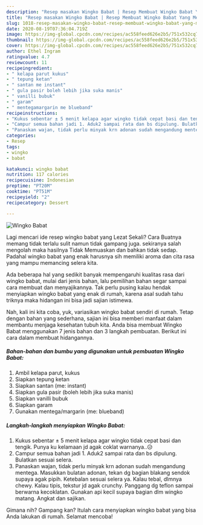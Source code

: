 ```yaml
---
description: "Resep masakan Wingko Babat | Resep Membuat Wingko Babat Yang Menggugah Selera"
title: "Resep masakan Wingko Babat | Resep Membuat Wingko Babat Yang Menggugah Selera"
slug: 1018-resep-masakan-wingko-babat-resep-membuat-wingko-babat-yang-menggugah-selera
date: 2020-08-19T07:36:04.719Z
image: https://img-global.cpcdn.com/recipes/ac558feed626e2b5/751x532cq70/wingko-babat-foto-resep-utama.jpg
thumbnail: https://img-global.cpcdn.com/recipes/ac558feed626e2b5/751x532cq70/wingko-babat-foto-resep-utama.jpg
cover: https://img-global.cpcdn.com/recipes/ac558feed626e2b5/751x532cq70/wingko-babat-foto-resep-utama.jpg
author: Ethel Ingram
ratingvalue: 4.7
reviewcount: 11
recipeingredient:
- " kelapa parut kukus"
- " tepung ketan"
- " santan me instant"
- " gula pasir boleh lebih jika suka manis"
- " vanilli bubuk"
- " garam"
- " mentegamargarin me blueband"
recipeinstructions:
- "Kukus sebentar ± 5 menit kelapa agar wingko tidak cepat basi dan tengik. Punya ku kelamaan jd agak coklat warnanya..😥"
- "Campur semua bahan jadi 1. Aduk2 sampai rata dan bs dipulung. Bulatkan sesuai selera."
- "Panaskan wajan, tidak perlu minyak krn adonan sudah mengandung mentega. Masukkan bulatan adonan, tekan dg bagian blakang sendok supaya agak pipih. Ketebalan sesuai selera ya. Kalau tebal, dlmnya chewy. Kalau tipis, tekstur jd agak crunchy. Panggang dg teflon sampai berwarna kecoklatan. Gunakan api kecil supaya bagian dlm wingko matang. Angkat dan sajikan."
categories:
- Resep
tags:
- wingko
- babat

katakunci: wingko babat 
nutrition: 117 calories
recipecuisine: Indonesian
preptime: "PT20M"
cooktime: "PT51M"
recipeyield: "2"
recipecategory: Dessert

---
```



![Wingko Babat](https://img-global.cpcdn.com/recipes/ac558feed626e2b5/751x532cq70/wingko-babat-foto-resep-utama.jpg)

Lagi mencari ide resep wingko babat yang Lezat Sekali? Cara Buatnya memang tidak terlalu sulit namun tidak gampang juga. sekiranya salah mengolah maka hasilnya Tidak Memuaskan dan bahkan tidak sedap. Padahal wingko babat yang enak harusnya sih memiliki aroma dan cita rasa yang mampu memancing selera kita.



Ada beberapa hal yang sedikit banyak mempengaruhi kualitas rasa dari wingko babat, mulai dari jenis bahan, lalu pemilihan bahan segar sampai cara membuat dan menyajikannya. Tak perlu pusing kalau hendak menyiapkan wingko babat yang enak di rumah, karena asal sudah tahu triknya maka hidangan ini bisa jadi sajian istimewa.


Nah, kali ini kita coba, yuk, variasikan wingko babat sendiri di rumah. Tetap dengan bahan yang sederhana, sajian ini bisa memberi manfaat dalam membantu menjaga kesehatan tubuh kita. Anda bisa membuat Wingko Babat menggunakan 7 jenis bahan dan 3 langkah pembuatan. Berikut ini cara dalam membuat hidangannya.

<!--inarticleads1-->

##### Bahan-bahan dan bumbu yang digunakan untuk pembuatan Wingko Babat:

1. Ambil  kelapa parut, kukus
1. Siapkan  tepung ketan
1. Siapkan  santan (me: instant)
1. Siapkan  gula pasir (boleh lebih jika suka manis)
1. Siapkan  vanilli bubuk
1. Siapkan  garam
1. Gunakan  mentega/margarin (me: blueband)




<!--inarticleads2-->

##### Langkah-langkah menyiapkan Wingko Babat:

1. Kukus sebentar ± 5 menit kelapa agar wingko tidak cepat basi dan tengik. Punya ku kelamaan jd agak coklat warnanya..😥
1. Campur semua bahan jadi 1. Aduk2 sampai rata dan bs dipulung. Bulatkan sesuai selera.
1. Panaskan wajan, tidak perlu minyak krn adonan sudah mengandung mentega. Masukkan bulatan adonan, tekan dg bagian blakang sendok supaya agak pipih. Ketebalan sesuai selera ya. Kalau tebal, dlmnya chewy. Kalau tipis, tekstur jd agak crunchy. Panggang dg teflon sampai berwarna kecoklatan. Gunakan api kecil supaya bagian dlm wingko matang. Angkat dan sajikan.




Gimana nih? Gampang kan? Itulah cara menyiapkan wingko babat yang bisa Anda lakukan di rumah. Selamat mencoba!
